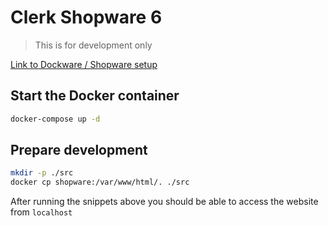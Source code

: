 # Clerk Shopware 6

> This is for development only

[Link to Dockware / Shopware setup](https://developer.shopware.com/docs/guides/installation/community/dockware.html)

## Start the Docker container
```bash
docker-compose up -d
```
## Prepare development
```bash
mkdir -p ./src
docker cp shopware:/var/www/html/. ./src
```

After running the snippets above you should be able to access the website from `localhost` 
